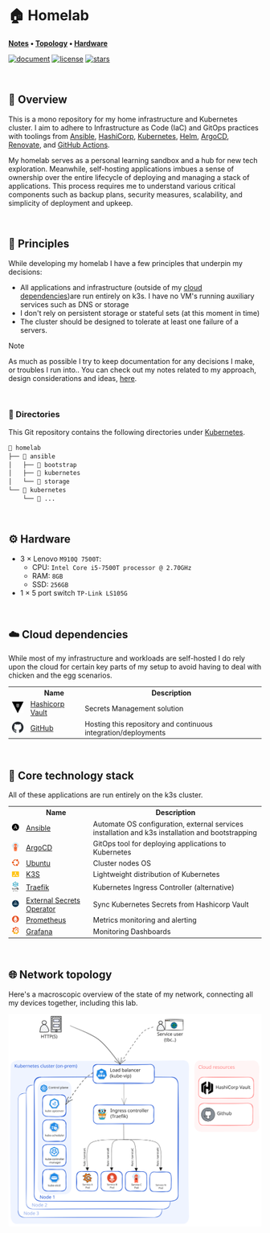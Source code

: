 # 🏠 Homelab

**[Notes](#Notes) • [Topology](#🌐-network-topology) • [Hardware](#⚙️-hardware)**

[![document](https://img.shields.io/website?label=document&logo=gitbook&logoColor=white&style=flat-square&url=https%3A%2F%2Fhomelab.jordanhoare.com)](https://homelab.jordanhoare.com)
[![license](https://img.shields.io/github/license/jordanhoare/homelab?style=flat-square&logo=gnu&logoColor=white)](https://www.gnu.org/licenses/gpl-3.0.html)
[![stars](https://img.shields.io/github/stars/jordanhoare/homelab?logo=github&logoColor=white&color=gold&style=flat-square)](https://github.com/jordanhoare/homelab)

<br>

## 📖 Overview

This is a mono repository for my home infrastructure and Kubernetes cluster. I aim to adhere to Infrastructure as Code (IaC) and GitOps practices with toolings from [Ansible](https://www.ansible.com/), [HashiCorp](https://www.hashicorp.com/), [Kubernetes](https://kubernetes.io/), [Helm](https://github.com/helm/helm), [ArgoCD](https://github.com/argoproj/argo-cd), [Renovate](https://github.com/renovatebot/renovate), and [GitHub Actions](https://github.com/features/actions).

My homelab serves as a personal learning sandbox and a hub for new tech exploration. Meanwhile, self-hosting applications imbues a sense of ownership over the entire lifecycle of deploying and managing a stack of applications. This process requires me to understand various critical components such as backup plans, security measures, scalability, and simplicity of deployment and upkeep.

<br>

## 🤝 Principles

While developing my homelab I have a few principles that underpin my decisions:

- All applications and infrastructure (outside of my [cloud dependencies](#☁️-cloud-dependencies))are run entirely on k3s. I have no VM's running auxiliary services such as DNS or storage
- I don't rely on persistent storage or stateful sets (at this moment in time)
- The cluster should be designed to tolerate at least one failure of a servers. 

> [!NOTE]
>
> As much as possible I try to keep documentation for any decisions I make, or troubles I run into.. You can check out my notes related to my approach, design considerations and ideas, [here](jordanhoare.github.io/homelab/).

<br>

### 📁 Directories

This Git repository contains the following directories under [Kubernetes](./kubernetes/).

```zsh
📁 homelab
├── 📁 ansible
│   ├── 📁 bootstrap
│   ├── 📁 kubernetes
│   └── 📁 storage
└── 📁 kubernetes
    └── 📁 ...
```

<br>

## ⚙️ Hardware


- 3 × Lenovo `M910Q 7500T`:
  - CPU: `Intel Core i5-7500T processor @ 2.70GHz`
  - RAM: `8GB`
  - SSD: `256GB`
- 1 × 5 port switch `TP-Link LS105G`

<br>

## ☁️ Cloud dependencies

While most of my infrastructure and workloads are self-hosted I do rely upon the cloud for certain key parts of my setup to avoid having to deal with chicken and the egg scenarios.

<div class="d-flex">
<table class="table table-white table-borderer border-dark w-auto align-middle">
    <tr>
        <th></th>
        <th>Name</th>
        <th>Description</th>
    </tr>
    <tr>
        <td><img width="32" src="https://raw.githubusercontent.com/jordanhoare/homelab/main/docs/src/assets/logos/vault.svg"></td>
        <td><a href="https://www.vaultproject.io/">Hashicorp Vault</a></td>
        <td>Secrets Management solution</td>
    </tr>
    <tr>
        <td><img width="32" src="https://raw.githubusercontent.com/jordanhoare/homelab/main/docs/src/assets/logos/github.svg"></td>
        <td><a href="https://github.com/">GitHub</a></td>
        <td>Hosting this repository and continuous integration/deployments</td>
    </tr>
</table>
</div>

<br>

## 🔧 Core technology stack
All of these applications are run entirely on the k3s cluster.

<div class="d-flex">
<table class="table table-white table-borderer border-dark w-auto align-middle">
    <tr>
        <th></th>
        <th>Name</th>
        <th>Description</th>
    </tr>
    <tr>
        <td><img width="32" src="https://raw.githubusercontent.com/jordanhoare/homelab/main/docs/src/assets/logos/ansible.svg"></td>
        <td><a href="https://www.ansible.com">Ansible</a></td>
        <td>Automate OS configuration, external services installation and k3s installation and bootstrapping</td>
    </tr>
    <tr>
        <td><img width="32" src="https://raw.githubusercontent.com/jordanhoare/homelab/main/docs/src/assets/logos/argocd.svg"></td>
        <td><a href="https://argoproj.github.io/cd">ArgoCD</a></td>
        <td>GitOps tool for deploying applications to Kubernetes</td>
    </tr>
    <tr>
        <td><img width="32" src="https://raw.githubusercontent.com/jordanhoare/homelab/main/docs/src/assets/logos/ubuntu.svg"></td>
        <td><a href="https://ubuntu.com/">Ubuntu</a></td>
        <td>Cluster nodes OS</td>
    </tr>
    <tr>
        <td><img width="32" src="https://raw.githubusercontent.com/jordanhoare/homelab/main/docs/src/assets/logos/k3s.svg"></td>
        <td><a href="https://k3s.io/">K3S</a></td>
        <td>Lightweight distribution of Kubernetes</td>
    </tr>
    <tr>
        <td><img width="32" src="https://raw.githubusercontent.com/jordanhoare/homelab/main/docs/src/assets/logos/traefik.svg"></td>
        <td><a href="https://traefik.io/">Traefik</a></td>
        <td>Kubernetes Ingress Controller (alternative)</td>
    </tr>   
    <tr>
        <td><img width="32" src="https://raw.githubusercontent.com/jordanhoare/homelab/main/docs/src/assets/logos/external-secrets.svg"></td>
        <td><a href="https://external-secrets.io/">External Secrets Operator</a></td>
        <td>Sync Kubernetes Secrets from Hashicorp Vault</td>
    </tr>
    <tr>
        <td><img width="32" src="https://raw.githubusercontent.com/jordanhoare/homelab/main/docs/src/assets/logos/prometheus.svg"></td>
        <td><a href="https://prometheus.io/">Prometheus</a></td>
        <td>Metrics monitoring and alerting</td>
    </tr>
    <tr>
        <td><img width="32" src="https://raw.githubusercontent.com/jordanhoare/homelab/main/docs/src/assets/logos/grafana.svg"></td>
        <td><a href="https://grafana.com/oss/grafana/">Grafana</a></td>
        <td>Monitoring Dashboards</td>
    </tr>
</table>
</div>

<br>

## 🌐 Network topology

Here's a macroscopic overview of the state of my network, connecting all my devices together, including this lab.

![network](https://raw.githubusercontent.com/jordanhoare/homelab/main/docs/src/assets/drawings/topology.excalidraw.svg)
